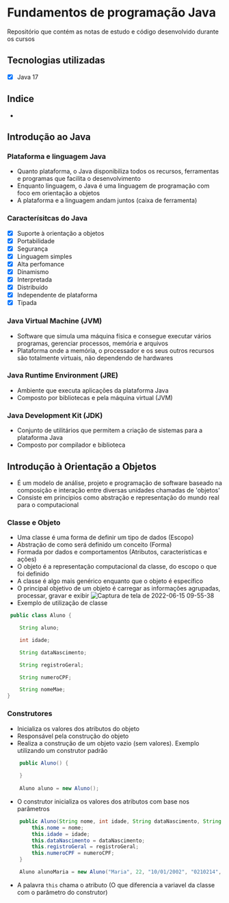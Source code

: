 # Fundamentos de programação Java

Repositório que contém as notas de estudo e código desenvolvido durante os cursos

## Tecnologias utilizadas
- [x] Java 17

## Indice
- 
## Introdução ao Java
### Plataforma e linguagem Java
- Quanto plataforma, o Java disponibiliza todos os recursos, ferramentas e programas que facilita o desenvolvimento
- Enquanto linguagem, o Java é uma linguagem de programação com foco em orientação a objetos
- A plataforma e a linguagem andam juntos (caixa de ferramenta)

### Caracterísitcas do Java
- [x] Suporte à orientação a objetos
- [x] Portabilidade
- [x] Segurança
- [x] Linguagem simples
- [x] Alta perfomance
- [x] Dinamismo
- [x] Interpretada
- [x] Distribuído
- [x] Independente de plataforma
- [x] Tipada

### Java Virtual Machine (JVM)
- Software que simula uma máquina física e consegue executar vários programas, gerenciar processos, memória e arquivos
- Plataforma onde a memória, o processador e os seus outros recursos são totalmente virtuais, não dependendo de hardwares

### Java Runtime Environment (JRE)
- Ambiente que executa aplicações da plataforma Java
- Composto por bibliotecas e pela máquina virtual (JVM)

### Java Development Kit (JDK)
- Conjunto de utilitários que permitem a criação de sistemas para a plataforma Java
- Composto por compilador e biblioteca

## Introdução à Orientação a Objetos
- É um modelo de análise, projeto e programação de software baseado na composição e interação entre diversas unidades chamadas de 'objetos'
- Consiste em principios como abstração e representação do mundo real para o computacional

### Classe e Objeto
- Uma classe é uma forma de definir um tipo de dados (Escopo)
- Abstração de como será definido um conceito (Forma)
- Formada por dados e comportamentos (Atributos, características e ações)
- O objeto é a representação computacional da classe, do escopo o que foi definido
- A classe é algo mais genérico enquanto que o objeto é específico
- O principal objetivo de um objeto é carregar as informações agrupadas, processar, gravar e exibir
![Captura de tela de 2022-06-15 09-55-38](https://user-images.githubusercontent.com/43495376/173832234-a3f7f8a7-8d05-4b83-b196-37b74cb2adfe.png)
- Exemplo de utilização de classe
```java
 public class Aluno {

    String aluno;

    int idade;

    String dataNascimento;

    String registroGeral;

    String numeroCPF;

    String nomeMae;
}
``` 

### Construtores
- Inicializa os valores dos atributos do objeto
- Responsável pela construção do objeto
- Realiza a construção de um objeto vazio (sem valores). Exemplo utilizando um construtor padrão
```java
    public Aluno() {
    
    }
    
    Aluno aluno = new Aluno();
```
- O construtor inicializa os valores dos atributos com base nos parâmetros
```java
    public Aluno(String nome, int idade, String dataNascimento, String registroGeral, String numeroCPF) {
        this.nome = nome;
        this.idade = idade;
        this.dataNascimento = dataNascimento;
        this.registroGeral = registroGeral;
        this.numeroCPF = numeroCPF;
    }

    Aluno alunoMaria = new Aluno("Maria", 22, "10/01/2002", "0210214", "0145503");
```
- A palavra `this` chama o atributo (O que diferencia a variavel da classe com o parâmetro do construtor)
